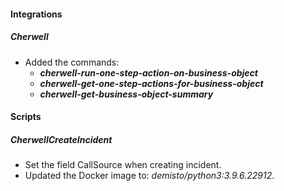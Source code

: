 #### Integrations
##### Cherwell
- Added the commands:
    - ***cherwell-run-one-step-action-on-business-object***
    - ***cherwell-get-one-step-actions-for-business-object***
    - ***cherwell-get-business-object-summary***

#### Scripts
##### CherwellCreateIncident
- Set the field CallSource when creating incident.
- Updated the Docker image to: *demisto/python3:3.9.6.22912*.